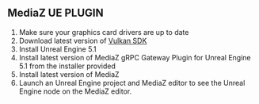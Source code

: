 ## MediaZ UE PLUGIN

1. Make sure your graphics card drivers are up to date
2. Download latest version of [Vulkan SDK](https://vulkan.lunarg.com/sdk)
3. Install Unreal Engine 5.1 
4. Install latest version of MediaZ gRPC Gateway Plugin for Unreal Engine 5.1 from the installer provided 
6. Install latest version of MediaZ
7. Launch an Unreal Engine project and MediaZ editor to see the Unreal Engine node on the MediaZ editor. 


